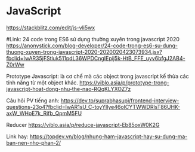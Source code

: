 # JavaScript

https://stackblitz.com/edit/js-vli5wx


#Link: 24 code trong ES6 sử dụng thường xuyên trong javascript 2020
https://anonystick.com/blog-developer/24-code-trong-es6-su-dung-thuong-xuyen-trong-javascript-2020-2020020423073934.jsx?fbclid=IwAR35jFStluk511pdL36WPDCngIEpij5k-HtB_FFE_uyv6bfgJ2AB4-Z0rWw

Prototype Javascript: là cơ chế mà các object trong javascript kế thừa các tính năng từ một object khác.
https://viblo.asia/p/prototype-trong-javascript-hoat-dong-nhu-the-nao-RQqKLYXOZ7z

Câu hỏi PV tiếng anh: https://dev.to/suprabhasupi/frontend-interview-questions-23o4?fbclid=IwAR1sU_C-toyYIlye46oICYTWWDRlsT86UHK-axW_WHoE7k_Rifb_QpmM5FU

Reducer
https://viblo.asia/p/reduce-javascript-Eb85oxW0K2G

Link hay: https://topdev.vn/blog/nhung-ham-javascript-hay-su-dung-ma-ban-nen-nho-phan-2/
